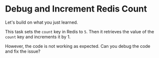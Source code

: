 # Debug and Increment Redis Count

Let's build on what you just learned.

This task sets the `count` key in Redis to `5`. Then it retrieves the value of the `count` key and increments it by 1.

However, the code is not working as expected. Can you debug the code and fix the issue?
